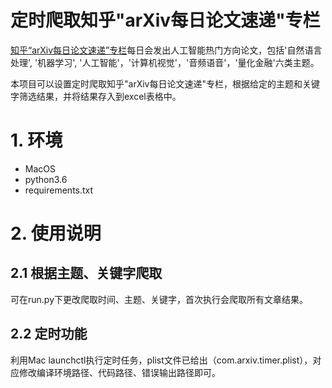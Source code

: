 # 定时爬取知乎"arXiv每日论文速递"专栏

[知乎“arXiv每日论文速递”专栏](https://zhuanlan.zhihu.com/arxivdaily)每日会发出人工智能热门方向论文，包括'自然语言处理', '机器学习', '人工智能'，'计算机视觉'，'音频语音'，'量化金融'六类主题。

本项目可以设置定时爬取知乎"arXiv每日论文速递"专栏，根据给定的主题和关键字筛选结果，并将结果存入到excel表格中。



# 1. 环境

* MacOS
* python3.6
* requirements.txt



# 2. 使用说明

## 2.1 根据主题、关键字爬取

可在run.py下更改爬取时间、主题、关键字，首次执行会爬取所有文章结果。

## 2.2 定时功能

利用Mac launchctl执行定时任务，plist文件已给出（com.arxiv.timer.plist），对应修改编译环境路径、代码路径、错误输出路径即可。